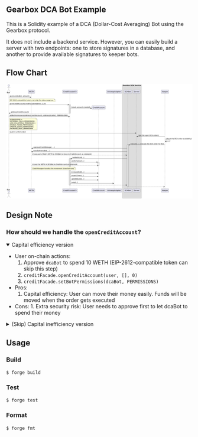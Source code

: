 ## Gearbox DCA Bot Example

This is a Solidity example of a DCA (Dollar-Cost Averaging) Bot using the Gearbox protocol.

It does not include a backend service. However, you can easily build a server with two endpoints: one to store signatures in a database, and another to provide available signatures to keeper bots.

## Flow Chart

![sequence_diagram](./diagram/sequence.png)

## Design Note

### How should we handle the `openCreditAccount`?

<details open>
<summary>Capital efficiency version</summary>

- User on-chain actions:
  1.  Approve `dcaBot` to spend 10 WETH (EIP-2612-compatible token can skip this step)
  2.  `creditFacade.openCreditAccount(user, [], 0)`
  3.  `creditFacade.setBotPermissions(dcaBot, PERMISSIONS)`
- Pros:
  1.  Capital efficiency: User can move their money easily. Funds will be moved when the order gets executed
- Cons: 1. Extra security risk: User needs to approve first to let dcaBot to spend their money
</details>

<details>
 <summary>(Skip) Capital inefficiency version</summary>

- User on-chain actions:
  1.  Approve `creditManager` to spend 10 WETH (EIP-2612-compatible token can skip this step)
  2.  `creditFacade.openCreditAccount(user, [addCollateral(WETH,10 ether)], 0)`
  3.  `creditFacade.setBotPermissions(dcaBot, EXTERNAL_CALLS_PERMISSION)`
- Pros:
  1.  Simple design: dcaBot only needs to care about the creditFacade's external calls
- Cons:
  1.  Capital inefficiency: collateral stores in the credit account first
  </details>

## Usage

### Build

```shell
$ forge build
```

### Test

```shell
$ forge test
```

### Format

```shell
$ forge fmt
```

